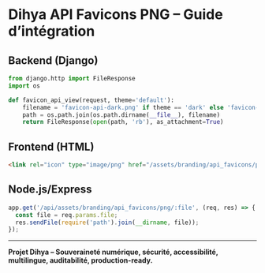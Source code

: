# Dihya API Favicons PNG – Guide d’intégration

## Backend (Django)
```python
from django.http import FileResponse
import os

def favicon_api_view(request, theme='default'):
    filename = 'favicon-api-dark.png' if theme == 'dark' else 'favicon-api.png'
    path = os.path.join(os.path.dirname(__file__), filename)
    return FileResponse(open(path, 'rb'), as_attachment=True)
```

## Frontend (HTML)
```html
<link rel="icon" type="image/png" href="/assets/branding/api_favicons/png/favicon-api.png" />
```

## Node.js/Express
```js
app.get('/api/assets/branding/api_favicons/png/:file', (req, res) => {
  const file = req.params.file;
  res.sendFile(require('path').join(__dirname, file));
});
```

---

**Projet Dihya – Souveraineté numérique, sécurité, accessibilité, multilingue, auditabilité, production-ready.**
